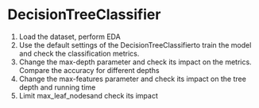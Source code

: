 # DecisionTreeClassifier
1) Load the dataset, perform EDA
2) Use the default settings of the DecisionTreeClassifierto train the model and check the classification metrics.
3) Change the max-depth parameter and check its impact on the metrics. Compare the accuracy for different depths
4) Change the max-features parameter and check its impact on the tree depth and running time
5) Limit max_leaf_nodesand check its impact

